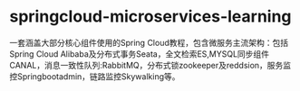# springcloud-microservices-learning
一套涵盖大部分核心组件使用的Spring Cloud教程，包含微服务主流架构：包括Spring Cloud Alibaba及分布式事务Seata，全文检索ES,MYSQL同步组件CANAL，消息一致性队列:RabbitMQ，分布式锁zookeeper及reddsion，服务监控Springbootadmin，链路监控Skywalking等。
